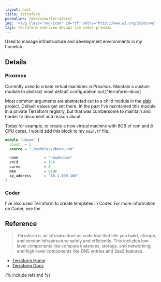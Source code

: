 ```yaml
---
layout: post
title: Terraform
permalink: /overview/terraform/
img: '<svg class="svg-icon" id="tf" xmlns="http://www.w3.org/2000/svg" viewBox="0 0 210 210"><polygon class="cls-1" points="102.58 46.91 141.41 69.33 141.41 114.16 102.58 91.75 102.58 46.91"/><polygon class="cls-1" points="145.67 69.33 145.67 114.16 184.5 91.75 184.5 46.91 145.67 69.33"/><polygon class="cls-1" points="59.5 21.88 59.5 66.72 98.33 89.14 98.33 44.3 59.5 21.88"/><polygon class="cls-1" points="102.58 141.49 141.41 163.91 141.41 119.38 141.41 119.08 102.58 96.66 102.58 141.49"/></svg>'
tags: terraform overview devops lab coder proxmox
---
```


Used to manage infrastructure and development environments in my homelab.

## Details

### Proxmox

Currently used to create virtual machines in Proxmox. Maintain a custom module to abstract most default configuration out.[^terraform-docs]

Most common arguments are abstracted out to a child module in the [slab](https://github.com/ecshreve/slab) project. Default values get set there. In the past I've maintained this module in a private Terraform registry, but that was cumbersome to maintain and harder to document and reason about.

Today for example, to create a new virtual machine with 8GB of ram and 8 CPU cores, I would add this block to my `main.tf` file.

```terraform
module "ubuvm" {
  count  = 1
  source = "./modules/ubuntu-vm"

  name            = "newdevbox"
  vmid            = 120
  cores           = 8
  mem             = 8196
  ip_address      = "10.1.100.100"
}
```

### Coder

I've also used Terraform to create templates in Coder. For more information on Coder, see the 
## Reference

>Terraform is an infrastructure as code tool that lets you build, change, and version infrastructure safely and efficiently. This includes low-level components like compute instances, storage, and networking; and high-level components like DNS entries and SaaS features.

- [Terraform Home](https://terraform.io)
- [Terraform Docs](https://www.terraform.io/docs/index.html)

{% include refs.md %}